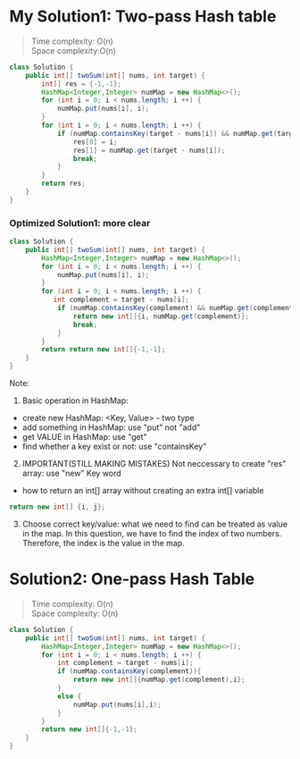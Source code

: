 # My Solution1: Two-pass Hash table
> Time complexity: O(n) <br> Space complexity:O(n)
```Java
class Solution {
    public int[] twoSum(int[] nums, int target) {
        int[] res = {-1,-1};
        HashMap<Integer,Integer> numMap = new HashMap<>();
        for (int i = 0; i < nums.length; i ++) {
            numMap.put(nums[i], i);
        }
        for (int i = 0; i < nums.length; i ++) {
            if (numMap.containsKey(target - nums[i]) && numMap.get(target - nums[i]) != i) {
                res[0] = i;
                res[1] = numMap.get(target - nums[i]);
                break;
            } 
        }
        return res;
    }
}
```
### Optimized Solution1: more clear
```Java 
class Solution {
    public int[] twoSum(int[] nums, int target) {
        HashMap<Integer,Integer> numMap = new HashMap<>();
        for (int i = 0; i < nums.length; i ++) {
            numMap.put(nums[i], i);
        }
        for (int i = 0; i < nums.length; i ++) {
           int complement = target - nums[i];
            if (numMap.containsKey(complement) && numMap.get(complement) != i) {
                return new int[]{i, numMap.get(complement)};
                break;
            } 
        }
        return return new int[]{-1,-1};
    }
}
```
Note:<br>
1. Basic operation in HashMap:
- create new HashMap: <Key, Value> - two type
- add something in HashMap: use "put" not "add"
- get VALUE in HashMap: use "get"
- find whether a key exist or not: use "containsKey"
2. IMPORTANT(STILL MAKING MISTAKES) Not neccessary to create "res" array: use "new" Key word
- how to return an int\[\] array without creating an extra int\[\] variable 
```Java
return new int[] {i, j};
```
3. Choose correct key/value: what we need to find can be treated as value in the map. In this question, we have to find the index of two numbers. Therefore, the index is the value in the map.
# Solution2: One-pass Hash Table
> Time complexity: O(n)<br> Space complexity: O(n)
```Java
class Solution {
    public int[] twoSum(int[] nums, int target) {
        HashMap<Integer,Integer> numMap = new HashMap<>();
        for (int i = 0; i < nums.length; i ++) {
            int complement = target - nums[i];
            if (numMap.containsKey(complement)){
                return new int[]{numMap.get(complement),i};
            }
            else {
                numMap.put(nums[i],i);
            }
        }
        return new int[]{-1,-1};
    }
}
```
